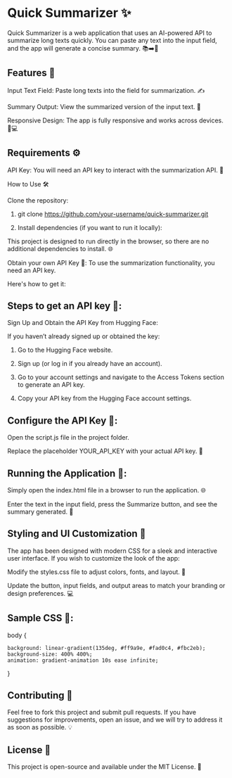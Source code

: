 # Quick Summarizer ✨

Quick Summarizer is a web application that uses an AI-powered API to summarize long texts quickly. You can paste any text into the input field, and the app will generate a concise summary. 📚➡️📝

## Features 🌟
Input Text Field: Paste long texts into the field for summarization. ✍️

Summary Output: View the summarized version of the input text. 📝

Responsive Design: The app is fully responsive and works across devices. 📱💻


## Requirements ⚙️

API Key: You will need an API key to interact with the summarization API. 🔑

How to Use 🛠️

Clone the repository:


1) git clone https://github.com/your-username/quick-summarizer.git

2) Install dependencies (if you want to run it locally):


This project is designed to run directly in the browser, so there are no additional dependencies to install. 🌐

Obtain your own API Key 🔑: To use the summarization functionality, you need an API key.

Here's how to get it:


## Steps to get an API key 📝:
Sign Up and Obtain the API Key from Hugging Face:

If you haven’t already signed up or obtained the key:


1) Go to the Hugging Face website.
   
2) Sign up (or log in if you already have an account).

3) Go to your account settings and navigate to the Access Tokens section to generate an API key.

4) Copy your API key from the Hugging Face account settings.

## Configure the API Key 🔧:


Open the script.js file in the project folder.


Replace the placeholder YOUR_API_KEY with your actual API key. 🔑


## Running the Application 🚀:


Simply open the index.html file in a browser to run the application. 🌐

Enter the text in the input field, press the Summarize button, and see the summary generated. 📝

## Styling and UI Customization 🎨
The app has been designed with modern CSS for a sleek and interactive user interface. If you wish to customize the look of the app:

Modify the styles.css file to adjust colors, fonts, and layout. 🎨

Update the button, input fields, and output areas to match your branding or design preferences. 💻

## Sample CSS 🎨:


body {

    background: linear-gradient(135deg, #ff9a9e, #fad0c4, #fbc2eb);
    background-size: 400% 400%;
    animation: gradient-animation 10s ease infinite;
    
}

## Contributing 🤝

Feel free to fork this project and submit pull requests. If you have suggestions for improvements, open an issue, and we will try to address it as soon as possible. 💡


## License 📜

This project is open-source and available under the MIT License. 🚀


